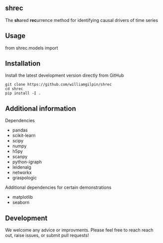 ## shrec

The **sh**ared **rec**urrence method for identifying causal drivers of time series

## Usage

from shrec.models import 


## Installation

Install the latest development version directly from GitHub

	git clone https://github.com/williamgilpin/shrec
	cd shrec
	pip install -I . 
    
## Additional information

Dependencies
+ pandas
+ scikit-learn
+ scipy
+ numpy
+ h5py
+ scanpy
+ python-igraph
+ leidenalg
+ networkx
+ graspologic

Additional dependencies for certain demonstrations
+ matplotlib 
+ seaborn


## Development

We welcome any advice or improvments. Please feel free to reach reach out, raise issues, or submit pull requests!



